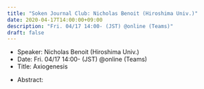 ```yaml
---
title: "Soken Journal Club: Nicholas Benoit (Hiroshima Univ.)"
date: 2020-04-17T14:00:00+09:00
description: "Fri. 04/17 14:00- (JST) @online (Teams)"
draft: false
---
```


- Speaker:
Nicholas Benoit (Hiroshima Univ.)
- Date:
Fri. 04/17 14:00- (JST) @online (Teams)
- Title:
Axiogenesis

<!--more-->

- Abstract:

